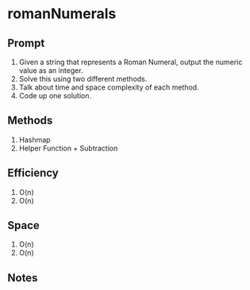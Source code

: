 # romanNumerals

## Prompt

1. Given a string that represents a Roman Numeral, output the numeric value as an integer. 
2. Solve this using two different methods.
3. Talk about time and space complexity of each method.
4. Code up one solution.

## Methods

1. Hashmap
2. Helper Function + Subtraction

## Efficiency
1. O(n)
2. O(n)

## Space
1. O(n)
2. O(n)

## Notes

